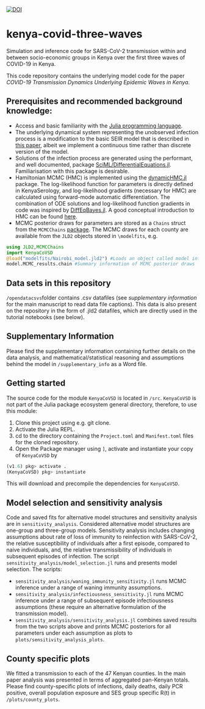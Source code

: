 [![DOI](https://zenodo.org/badge/377128734.svg)](https://zenodo.org/badge/latestdoi/377128734)

# kenya-covid-three-waves
 Simulation and inference code for SARS-CoV-2 transmission within and between socio-economic groups in Kenya over the first three waves of COVID-19 in Kenya.

This code repository contains the underlying model code for the paper *COVID-19 Transmission Dynamics Underlying Epidemic Waves in Kenya*.
## Prerequisites and recommended background knowledge:
* Access and basic familiarity with the [Julia programming language](https://julialang.org/).
* The underlying dynamical system representing the unobserved infection process is a modification to the basic SEIR model that is described in [this paper](https://journals.sagepub.com/doi/full/10.1177/0962280217747054), albeit we implement a continuous time rather than discrete version of the model.
* Solutions of the infection process are generated using the performant, and well documented, package [SciML/DifferentialEquations.jl](https://github.com/SciML/DifferentialEquations.jl). Familiarisation with this package is desirable.
* Hamiltonian MCMC (HMC) is implemented using the [dynamicHMC.jl](https://github.com/tpapp/DynamicHMC.jl) package. The log-likelihood function for parameters is directly defined in KenyaSerology, and log-likelihood gradients (necessary for HMC) are calculated using forward-mode automatic differentiation. The combination of ODE solutions and log-likelihood function gradients in code was inspired by [DiffEqBayes.jl](https://github.com/SciML/DiffEqBayes.jl). A good conceptual introduction to HMC can be found [here](https://arxiv.org/abs/1701.02434).
* MCMC posterior draws for parameters are stored as a `Chains` struct from the `MCMCChains` [package](https://github.com/TuringLang/MCMCChains.jl). The MCMC draws for each county are available from the `JLD2` objects stored in `\modelfits`, e.g.
```julia
using JLD2,MCMCChains
import KenyaCoVSD
@load("modelfits/Nairobi_model.jld2") #Loads an object called model into Main scope which contains information about Nairobi county
model.MCMC_results.chain #Summary information of MCMC posterior draws
```

## Data sets in this repository

`/opendatacsvs`folder contains .csv datafiles (see *supplementary information* for the main manuscript to read data file captions). This data is also present on the repository in the form of .jld2 datafiles, which are directly used in the tutorial notebooks (see below).

## Supplementary Information

Please find the supplementary information containing further details on the data analysis, and mathematical/statistical reasoning and assumptions behind the model in `/supplementary_info` as a Word file.

## Getting started

The source code for the module `KenyaCoVSD` is located in `/src`. `KenyaCoVSD` is not part of the Julia package ecosystem general directory, therefore, to use this module:

1. Clone this project using e.g. git clone.
2. Activate the Julia REPL.
3. cd to the directory containing the `Project.toml` and `Manifest.toml` files for the cloned repository.
4. Open the Package manager using `]`, activate and instantiate your copy of `KenyaCoVSD` by

```julia
(v1.6) pkg> activate .
(KenyaCoVSD) pkg> instantiate
```
This will download and precompile the dependencies for `KenyaCoVSD`.

## Model selection and sensitivity analysis

Code and saved fits for alternative model structures and sensitivity analysis are in `sensitivity_analysis`. Considered alternative model structures are one-group and three-group models. Sensitivity analysis includes changing assumptions about rate of loss of immunity to reinfection with SARS-CoV-2, the relative susceptibility of individuals after a first episode, compared to naive individuals, and, the relative transmissibility of individuals in subsequent episodes of infection. The script `sensitivity_analysis/model_selection.jl` runs and presents model selection. The scripts:

* `sensitivity_analysis/waning_immunity_sensitivity.jl` runs MCMC inference under a range of waning immunity assumptions.
* `sensitivity_analysis/infectiousness_sensitivity.jl` runs MCMC inference under a range of subsequent episode infectiousness assumptions (these require an alternative formulation of the transmission model).
* `sensitivity_analysis/sensitivity_analysis.jl` combines saved results from the two scripts above and prints MCMC posteriors for all parameters under each assumption as plots to `plots/sensitivity_analysis_plots`.

## County specific plots

We fitted a transmission to each of the 47 Kenyan counties. In the main paper analysis was presented in terms of aggregated pan-Kenyan totals. Please find county-specific plots of infections, daily deaths, daily PCR positive, overall population exposure and SES group specific R(t) in `/plots/county_plots`.
